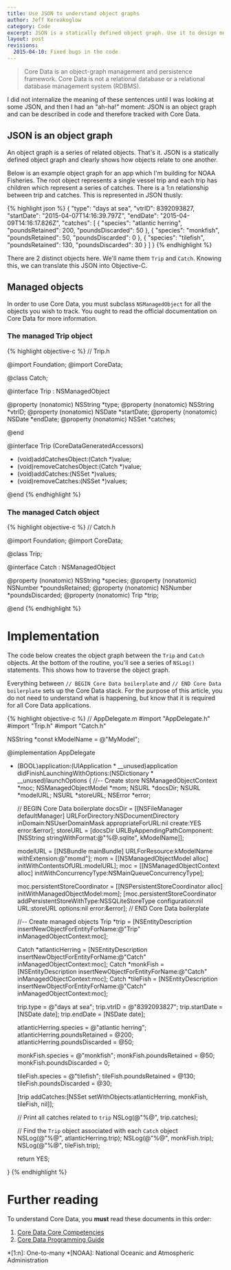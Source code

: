 ```yaml
---
title: Use JSON to understand object graphs
author: Jeff Kereakoglow
category: Code
excerpt: JSON is a statically defined object graph. Use it to design models before writing code.
layout: post
revisions:
  2015-04-10: Fixed bugs in the code
---
```

> Core Data is an object-graph management and persistence framework. Core Data is not a relational database or a relational database management
system (RDBMS).

I did not internalize the meaning of these sentences until I was looking at some
JSON, and then I had an "ah-ha!" moment: JSON is an object graph and can be
described in code and therefore tracked with Core Data.

## JSON is an object graph
An object graph is a series of related objects. That's it. JSON is a statically
defined object graph and clearly shows how objects relate to one another.

Below is an example object graph for an app which I'm building for NOAA
Fisheries. The root object represents a single vessel trip and each trip has
children which represent a series of catches. There is a 1:n relationship
between trip and catches. This is represented in JSON thusly:

{% highlight json %}
{
  "type": "days at sea",
  "vtrID": 8392093827,
  "startDate": "2015-04-07T14:16:39.797Z",
  "endDate": "2015-04-09T14:16:17.826Z",
  "catches": [
    {
      "species": "atlantic herring",
      "poundsRetained": 200,
      "poundsDiscarded": 50
    },
    {
      "species": "monkfish",
      "poundsRetained": 50,
      "poundsDiscarded": 0
    },
    {
      "species": "tilefish",
      "poundsRetained": 130,
      "poundsDiscarded": 30
    }
  ]
}
{% endhighlight %}

There are 2 distinct objects here. We'll name them `Trip` and `Catch`. Knowing
this, we can translate this JSON into Objective-C.

## Managed objects
In order to use Core Data, you must subclass `NSManagedObject` for all the
objects you wish to track. You ought to read the official documentation on Core
Data for more information.

### The managed Trip object
{% highlight objective-c %}
//  Trip.h

@import Foundation;
@import CoreData;

@class Catch;

@interface Trip : NSManagedObject

@property (nonatomic) NSString *type;
@property (nonatomic) NSString *vtrID;
@property (nonatomic) NSDate *startDate;
@property (nonatomic) NSDate *endDate;
@property (nonatomic) NSSet *catches;

@end

@interface Trip (CoreDataGeneratedAccessors)

- (void)addCatchesObject:(Catch *)value;
- (void)removeCatchesObject:(Catch *)value;
- (void)addCatches:(NSSet *)values;
- (void)removeCatches:(NSSet *)values;

@end
{% endhighlight %}

### The managed Catch object
{% highlight objective-c %}
//  Catch.h

@import Foundation;
@import CoreData;

@class Trip;

@interface Catch : NSManagedObject

@property (nonatomic) NSString *species;
@property (nonatomic) NSNumber *poundsRetained;
@property (nonatomic) NSNumber *poundsDiscarded;
@property (nonatomic) Trip *trip;

@end
{% endhighlight %}

# Implementation
The code below creates the object graph between the `Trip` and `Catch` objects.
At the bottom of the routine, you'll see a series of `NSLog()` statements. This
shows how to traverse the object graph.

Everything between `// BEGIN Core Data boilerplate` and
`// END Core Data boilerplate` sets up the Core Data stack. For the purpose of
this article, you do not need to understand what is happening, but know that it
is required for all Core Data applications.

{% highlight objective-c %}
//  AppDelegate.m
#import "AppDelegate.h"
#import "Trip.h"
#import "Catch.h"

NSString *const kModelName = @"MyModel";

@implementation AppDelegate

- (BOOL)application:(UIApplication * __unused)application
didFinishLaunchingWithOptions:(NSDictionary * __unused)launchOptions {
  //-- Create store
  NSManagedObjectContext *moc;
  NSManagedObjectModel *mom;
  NSURL *docsDir;
  NSURL *modelURL;
  NSURL *storeURL;
  NSError *error;

  // BEGIN Core Data boilerplate
  docsDir = [[NSFileManager defaultManager]
             URLForDirectory:NSDocumentDirectory
             inDomain:NSUserDomainMask
             appropriateForURL:nil
             create:YES
             error:&error];
  storeURL = [docsDir URLByAppendingPathComponent:
              [NSString stringWithFormat:@"%@.sqlite", kModelName]];

  modelURL = [[NSBundle mainBundle] URLForResource:kModelName
                                     withExtension:@"momd"];
  mom = [[NSManagedObjectModel alloc] initWithContentsOfURL:modelURL];
  moc = [[NSManagedObjectContext alloc]
         initWithConcurrencyType:NSMainQueueConcurrencyType];

  moc.persistentStoreCoordinator = [[NSPersistentStoreCoordinator alloc]
                                    initWithManagedObjectModel:mom];
  [moc.persistentStoreCoordinator
   addPersistentStoreWithType:NSSQLiteStoreType
   configuration:nil
   URL:storeURL
   options:nil
   error:&error];
  // END Core Data boilerplate

  //-- Create managed objects
  Trip *trip = [NSEntityDescription insertNewObjectForEntityForName:@"Trip"
                                             inManagedObjectContext:moc];

  Catch *atlanticHerring = [NSEntityDescription
                            insertNewObjectForEntityForName:@"Catch"
                                     inManagedObjectContext:moc];
  Catch *monkFish = [NSEntityDescription
                      insertNewObjectForEntityForName:@"Catch"
                               inManagedObjectContext:moc];
  Catch *tileFish = [NSEntityDescription
                      insertNewObjectForEntityForName:@"Catch"
                               inManagedObjectContext:moc];

  trip.type = @"days at sea";
  trip.vtrID = @"8392093827";
  trip.startDate = [NSDate date];
  trip.endDate = [NSDate date];

  atlanticHerring.species = @"atlantic herring";
  atlanticHerring.poundsRetained = @200;
  atlanticHerring.poundsDiscarded = @50;

  monkFish.species = @"monkfish";
  monkFish.poundsRetained = @50;
  monkFish.poundsDiscarded = 0;

  tileFish.species = @"tilefish";
  tileFish.poundsRetained = @130;
  tileFish.poundsDiscarded = @30;

  [trip addCatches:[NSSet setWithObjects:atlanticHerring,
                    monkFish,
                    tileFish, nil]];

  // Print all catches related to `trip`
  NSLog(@"%@", trip.catches);

  // Find the `Trip` object associated with each `Catch` object
  NSLog(@"%@", atlanticHerring.trip);
  NSLog(@"%@", monkFish.trip);
  NSLog(@"%@", tileFish.trip);

  return YES;

}
{% endhighlight %}

# Further reading
To understand Core Data, you **must** read these documents in this order:

1. [Core Data Core Competencies](https://developer.apple.com/library/ios/documentation/DataManagement/Devpedia-CoreData/coreDataOverview.html)
2. [Core Data Programming Guide](https://developer.apple.com/library/ios/documentation/Cocoa/Conceptual/CoreData/cdProgrammingGuide.html)

*[1:n]: One-to-many
*[NOAA]: National Oceanic and Atmospheric Administration
